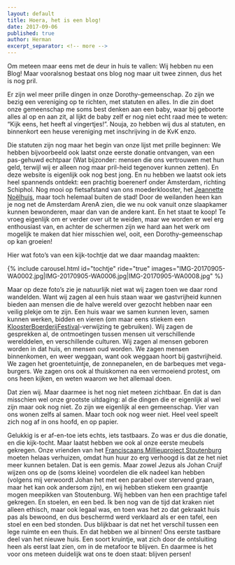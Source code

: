 ```yaml
---
layout: default
title: Hoera, het is een blog!
date: 2017-09-06
published: true
author: Herman
excerpt_separator: <!-- more -->
---
```

Om meteen maar eens met de deur in huis te vallen: Wij hebben nu een Blog! Maar
vooralsnog bestaat ons blog nog maar uit twee zinnen, dus het is nog pril.

Er zijn wel meer prille dingen in onze Dorothy-gemeenschap. Zo zijn we bezig een
vereniging op te richten, met statuten en alles. In die zin doet onze
gemeenschap me soms best denken aan een baby, waar bij geboorte alles al op en
aan zit, al lijkt de baby zelf er nog niet echt raad mee te weten: “Kijk eens,
het heeft al vingertjes!”. Nouja, zo hebben wij dus al statuten, en binnenkort
een heuse vereniging met inschrijving in de KvK enzo.

<!-- more -->

Die statuten zijn nog maar het begin van onze lijst met prille beginnen: We
hebben bijvoorbeeld ook laatst onze eerste donatie ontvangen, van een pas-gehuwd
echtpaar (Wat bijzonder: mensen die ons vertrouwen met hun geld, terwijl wij er
alleen nog maar pril-heid tegenover kunnen zetten). En deze website is eigenlijk
ook nog best jong. En nu hebben we laatst ook iets heel spannends ontdekt: een
prachtig boerenerf onder Amsterdam, richting Schiphol. Nog mooi op fietsafstand
van ons moederklooster, het [Jeannette Noëlhuis](http://www.noelhuis.nl/), maar
toch helemaal buiten de stad! Door de weilanden heen kan je nog net de Amsterdam
ArenA zien, die we nu ook vanuit onze slaapkamer kunnen bewonderen, maar dan van
de andere kant. En het staat te koop! Te vroeg eigenlijk om er verder over uit
te weiden, maar we worden er wel erg enthousiast van, en achter de schermen zijn
we hard aan het werk om mogelijk te maken dat hier misschien wel, ooit, een
Dorothy-gemeenschap op kan groeien!

Hier wat foto’s van een kijk-tochtje dat we daar maandag maakten:

{% include carousel.html id="tochtje" ride="true"
     images="IMG-20170905-WA0002.jpg|IMG-20170905-WA0006.jpg|IMG-20170905-WA0008.jpg" %}

Maar op deze foto’s zie je natuurlijk niet wat wij zagen toen we daar rond
wandelden. Want wij zagen al een huis staan waar we gastvrijheid kunnen bieden aan
mensen die de halve wereld over gezocht hebben naar een veilig plekje om te zijn. Een huis
waar we samen kunnen leven, samen kunnen werken, bidden en vieren (om maar eens
stiekem een
[KloosterBoerderijFestival](http://www.kloosterboerderijfestival.nl/)-verwijzing
te gebruiken). Wij zagen de gesprekken al, de ontmoetingen tussen mensen uit
verschillende werelddelen, en verschillende culturen. Wij zagen al mensen
geboren worden in dat huis, en mensen oud worden. We zagen mensen binnenkomen,
en weer weggaan, want ook weggaan hoort bij gastvrijheid. We zagen het
groentetuintje, de zonnepanelen, en de barbeques met vega-burgers.  We zagen ons
ook al thuiskomen na een vermoeiend protest, om ons heen kijken, en weten waarom
we het allemaal doen.

Dat zien wij. Maar daarmee is het nog niet meteen zichtbaar. En dat is dan
misschien wel onze grootste uitdaging: al die dingen die er eigenlijk al wel
zijn maar ook nog niet. Zo zijn we eigenlijk al een gemeenschap. Vier van ons
wonen zelfs al samen. Maar toch ook nog weer niet. Heel veel speelt zich nog af
in ons hoofd, en op papier.

Gelukkig is er af-en-toe iets echts, iets tastbaars. Zo was er dus die donatie,
en die kijk-tocht. Maar laatst hebben we ook al onze eerste meubels gekregen.
Onze vrienden van het [Franciscaans Millieuproject Stoutenburg](http://www.stoutenburg.nl/)
moeten helaas verhuizen, omdat hun huur zo erg verhoogd is dat ze het niet meer
kunnen betalen. Dat is een gemis. Maar zowel Jezus als Johan Cruijf wijzen ons
op de (soms kleine) voordelen die elk nadeel kan hebben (volgens mij verwoordt
Johan het met een parabel over stervend graan, maar het kan ook andersom zijn),
en wij hebben stiekem een graantje mogen meepikken van Stoutenburg. Wij hebben
van hen een prachtige tafel gekregen. En stoelen, en een bed. Ik ben nog van de
tijd dat kraken niet alleen ethisch, maar ook legaal was, en toen was het zo dat
gekraakt huis pas als bewoond, en dus beschermd werd verklaard als er een tafel,
een stoel en een bed stonden. Dus blijkbaar is dat net het verschil tussen een
lege ruimte en een thuis. En dat hebben we al binnen! Ons eerste tastbare deel
van het nieuwe huis. Een soort kruintje, wat zich door de ontsluiting heen als
eerst laat zien, om in de metafoor te blijven. En daarmee is het voor ons meteen
duidelijk wat ons te doen staat: blijven persen!
